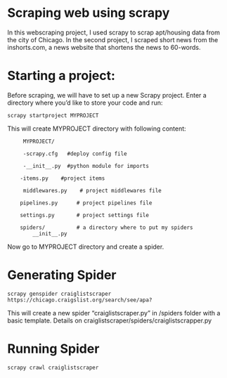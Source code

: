# Scraping web using scrapy

In this webscraping project, I used scrapy to scrap apt/housing data from the city of Chicago. In the second project, I scraped short news from the inshorts.com, a news website that shortens the news to 60-words. 

# Starting a project:
Before scraping, we will have to set up a new Scrapy project. Enter a directory where you’d like to store your code and run:

`scrapy startproject MYPROJECT`

This will create MYPROJECT directory with following content:

         MYPROJECT/
         
         -scrapy.cfg   #deploy config file
         
         -__init__.py  #python module for imports
        
        -items.py    #project items
         
         middlewares.py    # project middlewares file

        pipelines.py      # project pipelines file

        settings.py       # project settings file

        spiders/          # a directory where to put my spiders
            __init__.py
  
  
Now go to MYPROJECT directory and create a spider. 
# Generating Spider

`scrapy genspider craiglistscraper https://chicago.craigslist.org/search/see/apa?`

This will create a new spider “craiglistscraper.py” in /spiders folder with a basic template. Details on craiglistscraper/spiders/craiglistscrapper.py

# Running Spider

`scrapy crawl craiglistscraper`



